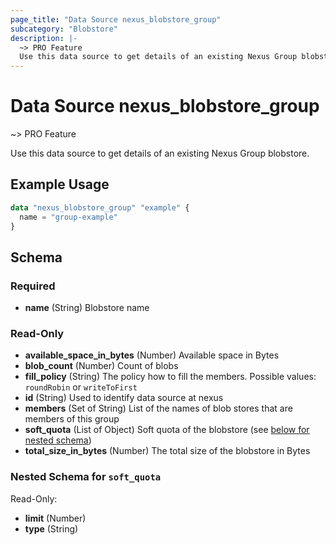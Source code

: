 ```yaml
---
page_title: "Data Source nexus_blobstore_group"
subcategory: "Blobstore"
description: |-
  ~> PRO Feature
  Use this data source to get details of an existing Nexus Group blobstore.
---
```

# Data Source nexus_blobstore_group
~> PRO Feature

Use this data source to get details of an existing Nexus Group blobstore.
## Example Usage
```terraform
data "nexus_blobstore_group" "example" {
  name = "group-example"
}
```
<!-- schema generated by tfplugindocs -->
## Schema

### Required

- **name** (String) Blobstore name

### Read-Only

- **available_space_in_bytes** (Number) Available space in Bytes
- **blob_count** (Number) Count of blobs
- **fill_policy** (String) The policy how to fill the members. Possible values: `roundRobin` or `writeToFirst`
- **id** (String) Used to identify data source at nexus
- **members** (Set of String) List of the names of blob stores that are members of this group
- **soft_quota** (List of Object) Soft quota of the blobstore (see [below for nested schema](#nestedatt--soft_quota))
- **total_size_in_bytes** (Number) The total size of the blobstore in Bytes

<a id="nestedatt--soft_quota"></a>
### Nested Schema for `soft_quota`

Read-Only:

- **limit** (Number)
- **type** (String)

